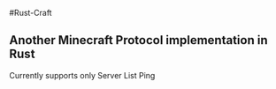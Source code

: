 #Rust-Craft
## Another Minecraft Protocol implementation in Rust

Currently supports only Server List Ping
